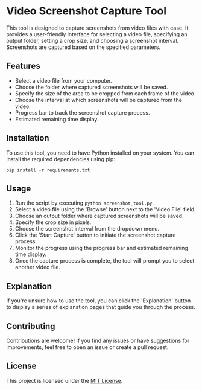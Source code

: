 # Video Screenshot Capture Tool

This tool is designed to capture screenshots from video files with ease. It provides a user-friendly interface for selecting a video file, specifying an output folder, setting a crop size, and choosing a screenshot interval. Screenshots are captured based on the specified parameters.

## Features

- Select a video file from your computer.
- Choose the folder where captured screenshots will be saved.
- Specify the size of the area to be cropped from each frame of the video.
- Choose the interval at which screenshots will be captured from the video.
- Progress bar to track the screenshot capture process.
- Estimated remaining time display.

## Installation

To use this tool, you need to have Python installed on your system. You can install the required dependencies using pip:

```
pip install -r requirements.txt
```

## Usage

1. Run the script by executing `python screenshot_tool.py`.
2. Select a video file using the 'Browse' button next to the 'Video File' field.
3. Choose an output folder where captured screenshots will be saved.
4. Specify the crop size in pixels.
5. Choose the screenshot interval from the dropdown menu.
6. Click the 'Start Capture' button to initiate the screenshot capture process.
7. Monitor the progress using the progress bar and estimated remaining time display.
8. Once the capture process is complete, the tool will prompt you to select another video file.

## Explanation

If you're unsure how to use the tool, you can click the 'Explanation' button to display a series of explanation pages that guide you through the process.

## Contributing

Contributions are welcome! If you find any issues or have suggestions for improvements, feel free to open an issue or create a pull request.

## License

This project is licensed under the [MIT License](LICENSE).
